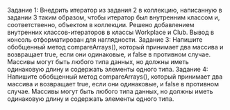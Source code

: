 Задание 1: Внедрить итератор из задания 2 в коллекцию, написанную в задании 3 таким образом,
                чтобы итератор был внутренним классом и, соответственно, объектом в коллекции.
        Решено добавлением внутренних классов-итераторов в классы Workplace и Club. Вывод в консоль отформатирован для 
                наглядности.
Задание 3: Напишите обобщенный метод compareArrays(), который принимает два массива и
                возвращает true, если они одинаковые, и false в противном случае. Массивы могут быть
                любого типа данных, но должны иметь одинаковую длину и содержать элементы одного
                типа.
Задание 4: Напишите обобщенный метод compareArrays(), который принимает два массива и
                возвращает true, если они одинаковые, и false в противном случае. Массивы могут быть
                любого типа данных, но должны иметь одинаковую длину и содержать элементы одного
                типа.
